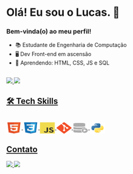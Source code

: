 # Olá! Eu sou o Lucas. 👋
### Bem-vinda(o) ao meu perfil!

- 📚 Estudante de Engenharia de Computação
- 🖥️ Dev Front-end em ascensão
- 🌱 Aprendendo: HTML, CSS, JS e SQL

##

<div>
  <a href="https://github.com/lucas-biel">
  <img height="180em" src="https://github-readme-stats.vercel.app/api?username=lucas-biel&show_icons=true&theme=dark&include_all_commits=true&count_private=true"/>
  <img height="180em" src="https://github-readme-stats.vercel.app/api/top-langs/?username=lucas-biel&layout=compact&langs_count=7&theme=dark"/>
</div>

## 🛠️ Tech Skills
<div style="display: inline_block"><br>
  <img align="center" alt="Lucas-HTML" height="30" width="40" src="https://raw.githubusercontent.com/devicons/devicon/master/icons/html5/html5-original.svg">
  <img align="center" alt="Lucas-CSS" height="30" width="40" src="https://raw.githubusercontent.com/devicons/devicon/master/icons/css3/css3-original.svg">
  <img align="center" alt="Lucas-JavaScript" height="30" width="40" src="https://raw.githubusercontent.com/devicons/devicon/master/icons/javascript/javascript-original.svg">
  <img align="center" alt="Lucas-JavaScript" height="30" width="40" src="https://github.com/devicons/devicon/blob/master/icons/git/git-original.svg">
  <img style="background-color: white" align="center" alt="Lucas-JavaScript" height="30" width="40" background-color="white" src="https://github.com/devicons/devicon/blob/master/icons/sqldeveloper/sqldeveloper-plain.svg">
  <img align="center" alt="Lucas-Python" height="30" width="40" src="https://raw.githubusercontent.com/devicons/devicon/master/icons/python/python-original.svg">
</div>

## Contato
<a href="https://www.linkedin.com/in/lucass-santoss" target="_blank">
  <img src="https://img.shields.io/badge/linkedin%20-%20Lucas%20Santos%20-%20blue?style=for-the-badge">
</a>
<a href="mailto:contato.lucas.lima.santos@gmail.com" target="_blank">
  <img src="https://img.shields.io/badge/gmail%20-%20contato.lucas.lima.santos%40gmail.com%20-%20blue?style=for-the-badge&logo=gmail">
</a>
